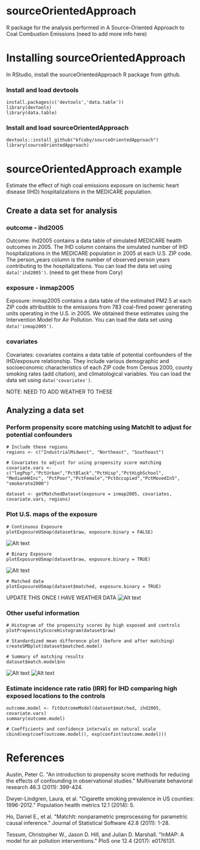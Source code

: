 # sourceOrientedApproach
R package for the analysis performed in A Source-Oriented Approach to Coal Combustion Emissions (need to add more info here)

# Installing sourceOrientedApproach
In RStudio, install the sourceOrientedApproach R package from github.  
### Install and load devtools
```
install.packages(c('devtools','data.table'))
library(devtools)
library(data.table)
```
### Install and load sourceOrientedApproach
```
devtools::install_github("kfcaby/sourceOrientedApproach")
library(sourceOrientedApproach)
```
# sourceOrientedApproach example

Estimate the effect of high coal emissions exposure on ischemic heart disease (IHD) hospitalizations in the MEDICARE population.

## Create a data set for analysis

### outcome - ihd2005 
Outcome: ihd2005 contains a data table of simulated MEDICARE health outcomes in 2005.  The IHD column contains the simulated number of IHD hospitalizations in the MEDICARE population in 2005 at each U.S. ZIP code.  The person_years column is the number of observed person years contributing to the hospitalizations.  You can load the data set using ```data('ihd2005')```. (need to get these from Cory)

### exposure - inmap2005
Exposure: inmap2005 contains a data table of the estimated PM2.5 at each ZIP code attributible to the emissions from 783 coal-fired power generating units operating in the U.S. in 2005.  We obtained these estimates using the Intervention Model for Air Pollution. You can load the data set using ```data('inmap2005')```.

### covariates
Covariates: covariates contains a data table of potential confounders of the IHD/exposure relationship. They include various demographic and socioeconomic characteristics of each ZIP code from Census 2000, county smoking rates (add citation), and climatological variables. You can load the data set using ```data('covariates')```.

NOTE: NEED TO ADD WEATHER TO THESE

## Analyzing a data set

### Perform propensity score matching using MatchIt to adjust for potential confounders
```
# Include these regions
regions <- c("IndustrialMidwest", "Northeast", "Southeast")

# Covariates to adjust for using propensity score matching
covariate.vars <- c("logPop","PctUrban","PctBlack","PctHisp","PctHighSchool", 
"MedianHHInc", "PctPoor","PctFemale","PctOccupied","PctMovedIn5", "smokerate2000")

dataset <- getMatchedDataset(exposure = inmap2005, covariates, covariate.vars, regions)
```
### Plot U.S. maps of the exposure
```
# Continuous Exposure
plotExposureUSmap(dataset$raw, exposure.binary = FALSE)
```
![Alt text](images/continuous.png)
```
# Binary Exposure
plotExposureUSmap(dataset$raw, exposure.binary = TRUE)
```
![Alt text](images/binary.png)
```
# Matched data
plotExposureUSmap(dataset$matched, exposure.binary = TRUE)
```
UPDATE THIS ONCE I HAVE WEATHER DATA
![Alt text](images/binary_matched.png)
### Other useful information
```
# Histogram of the propensity scores by high exposed and controls
plotPropensityScoreHistogram(dataset$raw)

# Standardized mean difference plot (before and after matching)
createSMDplot(dataset$matched.model)

# Summary of matching results
dataset$match.model$nn
```
![Alt text](images/propensityScores.png)
![Alt text](images/SMD.png)
### Estimate incidence rate ratio (IRR) for IHD comparing high exposed locations to the controls
```
outcome.model <- fitOutcomeModel(dataset$matched, ihd2005, covariate.vars)
summary(outcome.model)

# Coefficients and confidence intervals on natural scale
cbind(exp(coef(outcome.model)), exp(confint(outcome.model)))
```
# References
Austin, Peter C. "An introduction to propensity score methods for reducing the effects of confounding in observational studies." Multivariate behavioral research 46.3 (2011): 399-424.

Dwyer-Lindgren, Laura, et al. "Cigarette smoking prevalence in US counties: 1996-2012." Population health metrics 12.1 (2014): 5.

Ho, Daniel E., et al. "MatchIt: nonparametric preprocessing for parametric causal inference." Journal of Statistical Software 42.8 (2011): 1-28.

Tessum, Christopher W., Jason D. Hill, and Julian D. Marshall. "InMAP: A model for air pollution interventions." PloS one 12.4 (2017): e0176131.
